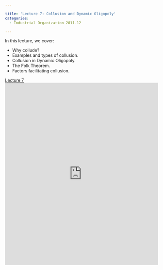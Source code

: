 ```yaml
---

title: 'Lecture 7: Collusion and Dynamic Oligopoly'
categories:
  - Industrial Organization 2011-12

---
```

In this lecture, we cover:
  * Why collude?
  * Examples and types of collusion.
  * Collusion in Dynamic Oligopoly.
  * The Folk Theorem.
  * Factors facilitating collusion.

<a title="View Lecture 7 on Scribd" href="https://www.scribd.com/doc/73124401/Lecture-7" >Lecture 7</a><iframe src="https://www.scribd.com/embeds/73124401/content?start_page=1&view_mode=slideshow&access_key=key-1qrlaoftrd3tpwyxy7sa" data-auto-height="true" data-aspect-ratio="1.33333333333333" scrolling="no" width="100%" height="600" frameborder="0"></iframe>
